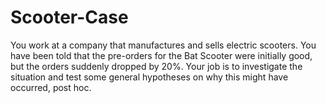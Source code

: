 # Scooter-Case
You work at a company that manufactures and sells electric scooters. You have been told that the pre-orders for the Bat Scooter were initially good, but the orders suddenly dropped by 20%. 
Your job is to investigate the situation and test some general hypotheses on why this might have occurred, post hoc.
